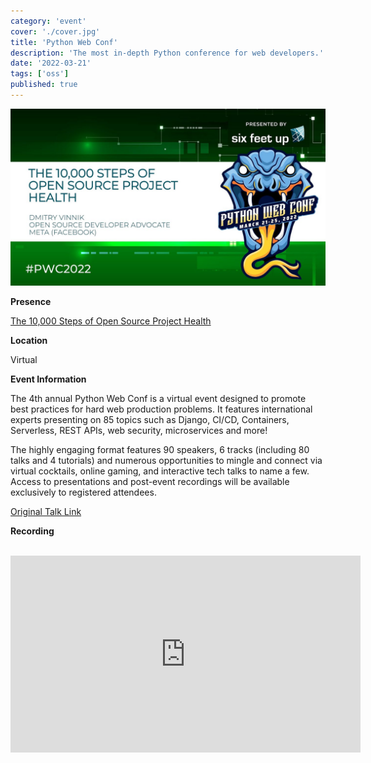 ```yaml
---
category: 'event'
cover: './cover.jpg'
title: 'Python Web Conf'
description: 'The most in-depth Python conference for web developers.'
date: '2022-03-21'
tags: ['oss']
published: true
---
```

![cover](./cover.jpg)

**Presence**

[The 10,000 Steps of Open Source Project Health]()

**Location**

Virtual

**Event Information**

The 4th annual Python Web Conf is a virtual event designed to promote best practices for hard web production problems. It features international experts presenting on 85 topics such as Django, CI/CD, Containers, Serverless, REST APIs, web security, microservices and more!

The highly engaging format features 90 speakers, 6 tracks (including 80 talks and 4 tutorials) and numerous opportunities to mingle and connect via virtual cocktails, online gaming, and interactive tech talks to name a few. Access to presentations and post-event recordings will be available exclusively to registered attendees.

[Original Talk Link](https://2022.pythonwebconf.com/speakers/dmitry-vinnik)

**Recording**

<br>

<iframe width="560" height="315" src="https://www.youtube.com/embed/ltIy6OwBB5o" title="YouTube video player" frameborder="0" allow="accelerometer; autoplay; clipboard-write; encrypted-media; gyroscope; picture-in-picture" allowfullscreen></iframe>

<br>